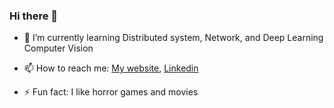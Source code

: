 ### Hi there 👋

<!--
**ruoliu2/ruoliu2** is a ✨ _special_ ✨ repository because its `README.md` (this file) appears on your GitHub profile.

Here are some ideas to get you started:

- 🔭 I’m currently working on ...
- 🌱 I’m currently learning ...
- 👯 I’m looking to collaborate on ...
- 🤔 I’m looking for help with ...
- 💬 Ask me about ...
- 📫 How to reach me: ...
- 😄 Pronouns: ...
- ⚡ Fun fact: ...
 -->

- 🌱 I’m currently learning Distributed system, Network, and Deep Learning Computer Vision
- 📫 How to reach me: [My website](https://ruoliu.netlify.app), [Linkedin](https://www.linkedin.com/in/ruo-liu/)
- ⚡ Fun fact: I like horror games and movies
  
  <!-- [![Ruo's github stats](https://github-readme-stats.vercel.app/api?username=ruoliu2&show_icons=true&theme=radical)]() -->